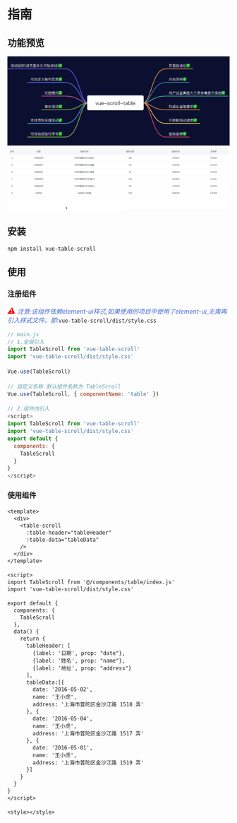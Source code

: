 # 指南
## 功能预览
![总览](../docs/static/img.jpg)
![示例](../docs/static/example.gif)
## 安装
```
npm install vue-table-scroll
```
## 使用
### 注册组件
<i style="color:red;font-size:18px;">⚠️</i>
<i style="color:#4569d4;">注意:该组件依赖element-ui样式,如果使用的项目中使用了element-ui,无需再引入样式文件。即:</i>`vue-table-scroll/dist/style.css`
```js
// main.js
// 1.全局引入
import TableScroll from 'vue-table-scroll'
import 'vue-table-scroll/dist/style.css'

Vue.use(TableScroll)

// 自定义名称 默认组件名称为 TableScroll
Vue.use(TableScroll, { componentName: 'table' })

// 2.组件内引入
<script>
import TableScroll from 'vue-table-scroll'
import 'vue-table-scroll/dist/style.css'
export default {
  components: {
    TableScroll
  }
}
</script>
```

### 使用组件
```vue
<template>
  <div>
    <table-scroll
      :table-header="tableHeader"
      :table-data="tableData"
    />
  </div>
</template>

<script>
import TableScroll from '@/components/table/index.js'
import 'vue-table-scroll/dist/style.css'

export default {
  components: {
    TableScroll
  },
  data() {
    return {
      tableHeader: [
        {label: '日期', prop: "date"},
        {label: '姓名', prop: "name"},
        {label: '地址', prop: "address"}
      ],
      tableData:[{
        date: '2016-05-02',
        name: '王小虎',
        address: '上海市普陀区金沙江路 1518 弄'
      }, {
        date: '2016-05-04',
        name: '王小虎',
        address: '上海市普陀区金沙江路 1517 弄'
      }, {
        date: '2016-05-01',
        name: '王小虎',
        address: '上海市普陀区金沙江路 1519 弄'
      }]
    }
  }
}
</script>

<style></style>

```
